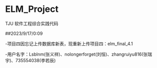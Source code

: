 # ELM_Project
TJU 软件工程综合实践代码

##2023/9/17/0:09

-项目四因忘记上传数据库新表，现重新上传项目四：elm_final_4.1

-用户名字：Lsblnm(张义祥)、nolongerforget(刘恒)、zhangruiyu816(张瑞宇)、735554038(李若辰)
